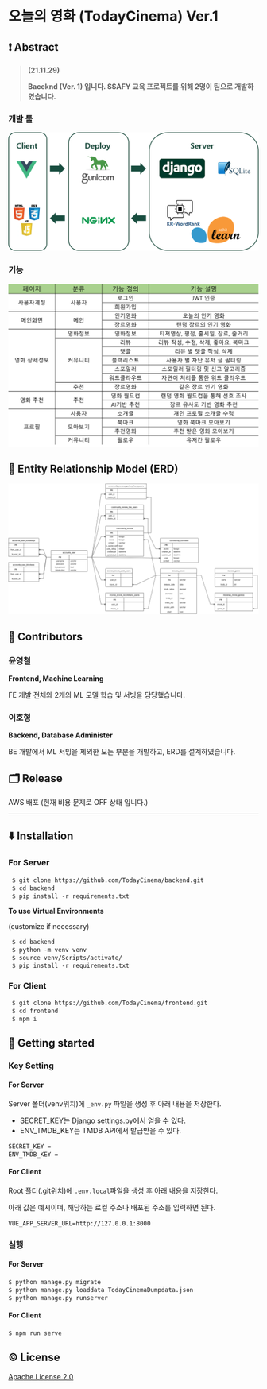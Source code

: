 # 오늘의 영화 (TodayCinema) Ver.1

## ❗ Abstract

> **(21.11.29)**
>
> **Baceknd (Ver. 1) 입니다. SSAFY 교육 프로젝트를 위해 2명이 팀으로 개발하였습니다.**

### 개발 툴

![image-20211125134044316](README.assets/image-20211125134044316.png)

### 기능

![image-20211125142559941](README.assets/image-20211125142559941.png)



## 📄 Entity Relationship Model (ERD)

![Today_Cinema_ERD.drawio](README.assets/Today_Cinema_ERD.drawio.png)



## 👥 Contributors

### 윤영철

**Frontend, Machine Learning**

FE 개발 전체와 2개의 ML 모델 학습 및 서빙을 담당했습니다.

### 이호형

**Backend, Database Administer**

BE 개발에서 ML 서빙을 제외한 모든 부분을 개발하고, ERD를 설계하였습니다.

## 🗂️ Release

AWS 배포 (현재 비용 문제로 OFF 상태 입니다.)



---



## ⬇️ Installation

### For Server

```
 $ git clone https://github.com/TodayCinema/backend.git
 $ cd backend
 $ pip install -r requirements.txt
```

**To use Virtual Environments**

(customize if necessary)

```
 $ cd backend
 $ python -m venv venv
 $ source venv/Scripts/activate/
 $ pip install -r requirements.txt
```

### For Client

```
 $ git clone https://github.com/TodayCinema/frontend.git
 $ cd frontend
 $ npm i
```



## 🚀 Getting started

### Key Setting

#### For Server

Server 폴더(venv위치)에 `_env.py` 파일을 생성 후 아래 내용을 저장한다.

- SECRET_KEY는 Django settings.py에서 얻을 수 있다.
- ENV_TMDB_KEY는 TMDB API에서 발급받을 수 있다.

```
SECRET_KEY = 
ENV_TMDB_KEY = 
```

#### For Client

Root 폴더(.git위치)에 `.env.local`파일을 생성 후 아래 내용을 저장한다. 

아래 값은 예시이며, 해당하는 로컬 주소나 배포된 주소를 입력하면 된다.

```
VUE_APP_SERVER_URL=http://127.0.0.1:8000
```

### 실행

#### For Server

```
$ python manage.py migrate
$ python manage.py loaddata TodayCinemaDumpdata.json
$ python manage.py runserver
```

#### For Client

```
$ npm run serve
```



## ©️ License

[Apache License 2.0](https://github.com/ycyoondev/JORLDY/blob/master/LICENSE.md)

